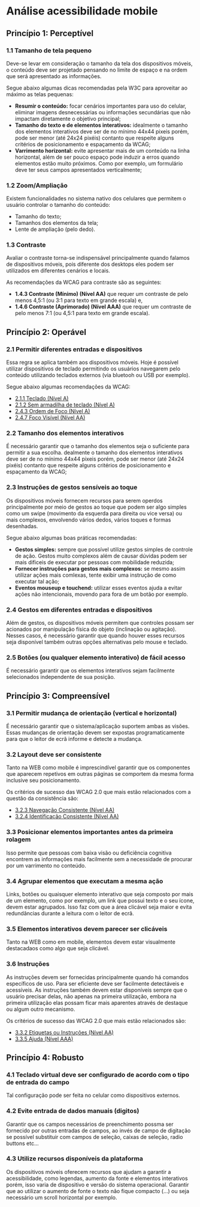 
# Análise acessibilidade mobile 

## Princípio 1: Perceptível

### 1.1 Tamanho de tela pequeno
Deve-se levar em consideração o tamanho da tela dos dispositivos móveis, o conteúdo deve ser projetado pensando no limite de espaço e na ordem que será apresentado as informações.

Segue abaixo algumas dicas recomendadas pela W3C para aproveitar ao máximo as telas pequenas:
- **Resumir o conteúdo:** focar cenários importantes para uso do celular, eliminar imagens desnecessárias ou informações secundárias que não impactam diretamente o objetivo principal;
- **Tamanho do texto e de elementos interativos:** idealmente o tamanho dos elementos interativos deve ser de no mínimo 44x44 pixeis porém, pode ser menor (até 24x24 pixéis) contanto que respeite alguns critérios de posicionamento e espaçamento da WCAG;
- **Varrimento horizontal:** evite apresentar mais de um conteúdo na linha horizontal, além de ser pouco espaço pode induzir a erros quando elementos estão muito próximos. Como por exemplo, um formulário deve ter seus campos apresentados verticalmente;
### 1.2 Zoom/Ampliação
Existem funcionalidades no sistema nativo dos celulares que permitem o usuário controlar o tamanho do conteúdo:
- Tamanho do texto;
- Tamanhos dos elementos da tela;
- Lente de ampliação (pelo dedo).
### 1.3 Contraste
Avaliar o contraste torna-se indispensável principalmente quando falamos de dispositivos móveis, pois diferente dos desktops eles podem ser utilizados em diferentes cenários e locais. 

As recomendações da WCAG para contraste são as seguintes:
- **1.4.3 Contraste (Mínimo) (Nível AA)** que requer um contraste de pelo menos 4,5:1 (ou 3:1 para texto em grande escala) e,
- **1.4.6 Contraste (Aprimorado) (Nível AAA)** que requer um contraste de pelo menos 7:1 (ou 4,5:1 para texto em grande escala).

## Princípio 2: Operável
### 2.1 Permitir diferentes entradas e dispositivos
Essa regra se aplica também aos dispositivos móveis. Hoje é possível utilizar dispositivos de teclado permitindo os usuários navegarem pelo conteúdo utilizando teclados externos (via bluetooh ou USB por exemplo).

Segue abaixo algumas recomendações da WCAG:
- [2.1.1 Teclado (Nível A)](https://www.w3.org/WAI/WCAG22/Understanding/keyboard.html)
- [2.1.2 Sem armadilha de teclado (Nível A)](https://www.w3.org/WAI/WCAG22/Understanding/no-keyboard-trap.html)
- [2.4.3 Ordem de Foco (Nível A)](https://www.w3.org/WAI/WCAG22/Understanding/focus-order.html)
- [2.4.7 Foco Visível (Nível AA)](https://www.w3.org/WAI/WCAG22/Understanding/focus-visible.html)


### 2.2 Tamanho dos elementos interativos
É necessário garantir que o tamanho dos elementos seja o suficiente para permitir a sua escolha. dealmente o tamanho dos elementos interativos deve ser de no mínimo 44x44 pixeis porém, pode ser menor (até 24x24 pixéis) contanto que respeite alguns critérios de posicionamento e espaçamento da WCAG;

### 2.3 Instruções de gestos sensíveis ao toque

Os dispositivos móveis fornecem recursos para serem operdos principalmente por meio de gestos ao toque que podem ser algo simples como um swipe (movimento da esquerda para direita ou vice versa) ou mais complexos, envolvendo vários dedos, vários toques e formas desenhadas.


Segue abaixo algumas boas práticas recomendadas:
- **Gestos simples:** sempre que possível utilize gestos simples de controle de ação. Gestos muito complexos além de causar dúvidas podem ser mais dificeis de executar por pessoas com mobilidade reduzida;
- **Fornecer instruções para gestos mais complexos:** se mesmo assim utilizar ações mais comlexas, tente exibir uma instrução de como executar tal ação;
- **Eventos mouseup e touchend:** utilizar esses eventos ajuda a evitar ações não intencionais, movendo para fora de um botão por exemplo. 


### 2.4 Gestos em diferentes entradas e dispositivos
Além de gestos, os dispositivos móveis permitem que controles possam ser acionados por manipulação física do objeto (inclinação ou agitação). Nesses casos, é necessário garantir que quando houver esses recursos seja disponível também outras opções alternativas pelo mouse e teclado.

### 2.5 Botões (ou qualquer elemento interativo) de fácil acesso

É necessário garantir que os elementos interativos sejam facilmente selecionados independente de sua posição.


## Princípio 3: Compreensível
### 3.1 Permitir mudança de orientação (vertical e horizontal)
É necessário garantir que o sistema/aplicação suportem ambas as visões. Essas mudanças de orientação devem ser expostas programaticamente para que o leitor de ecrã informe e detecte a mudança.

### 3.2 Layout deve ser consistente
Tanto na WEB como mobile é imprescindível garantir que os componentes que aparecem repetivos em outras páginas se comportem da mesma forma inclusive seu posicionamento.

Os critérios de sucesso das WCAG 2.0 que mais estão relacionados com a questão da consistência são:
- [3.2.3 Navegação Consistente (Nível AA)](https://www.w3.org/WAI/WCAG22/Understanding/consistent-navigation.html)
- [3.2.4 Identificação Consistente (Nível AA)](https://www.w3.org/WAI/WCAG22/Understanding/consistent-identification.html)

### 3.3 Posicionar elementos importantes antes da primeira rolagem
Isso permite que pessoas com baixa visão ou deficiência cognitiva encontrem as informações mais facilmente sem a necessidade de procurar por um varrimento no conteúdo.

### 3.4 Agrupar elementos que executam a mesma ação
Links, botões ou quaisquer elemento interativo que seja composto por mais de um elemento, como por exemplo, um link que possui texto e o seu ícone, devem estar agrupados. Isso faz com que a área clicável seja maior e evita redundâncias durante a leitura com o leitor de ecrã.

### 3.5 Elementos interativos devem parecer ser clicáveis
Tanto na WEB como em mobile, elementos devem estar visualmente destacadaos como algo que seja clicável.

### 3.6 Instruções 
As instruções devem ser fornecidas principalmente quando há comandos específicos de uso. Para ser eficiente  deve ser facilmente detectáveis ​​e acessíveis. As instruções também devem estar disponíveis sempre que o usuário precisar delas, não apenas na primeira utilização, embora na primeira utilização elas possam ficar mais aparentes através de destaque ou algum outro mecanismo.

Os critérios de sucesso das WCAG 2.0 que mais estão relacionados são:
- [3.3.2 Etiquetas ou Instruções (Nível AA)](https://www.w3.org/WAI/WCAG22/Understanding/labels-or-instructions.html)
- [3.3.5 Ajuda (Nível AAA)](https://www.w3.org/WAI/WCAG22/Understanding/help.html)


## Princípio 4: Robusto
### 4.1 Teclado virtual deve ser configurado de acordo com o tipo de entrada do campo
Tal configuração pode ser feita no celular como dispositivos externos.

### 4.2 Evite entrada de dados manuais (digitos)
Garantir que os campos necessários de preenchimento possma ser fornecido por outras entradas de campos, ao invés de campo de digitação se possível substituir com campos de seleção, caixas de seleção, radio buttons etc...

### 4.3 Utilize recursos disponíveis da plataforma
Os dispositivos móveis oferecem recursos que ajudam a garantir a acessibilidade, como legendas, aumento da fonte e elementos interativos porém, isso varia de dispositivo e versão do sistema operacional. Garantir que ao utilizar o aumento de fonte o texto não fique compacto (...) ou seja necessário um scroll horizontal por exemplo. 

